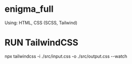 ﻿# enigma_full

Using: HTML, CSS (SCSS, Tailwind)
# RUN TailwindCSS
npx tailwindcss -i ./src/input.css -o ./src/output.css --watch
